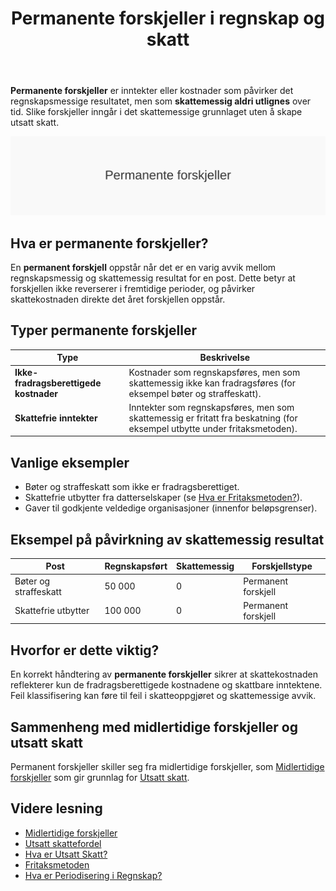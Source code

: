 ﻿---
title: "Permanente forskjeller i regnskap og skatt"
seoTitle: "Permanente forskjeller i regnskap og skatt"
description: '**Permanente forskjeller** er inntekter eller kostnader som påvirker det regnskapsmessige resultatet, men som **skattemessig aldri utlignes** over tid. Slike f...'
---

**Permanente forskjeller** er inntekter eller kostnader som påvirker det regnskapsmessige resultatet, men som **skattemessig aldri utlignes** over tid. Slike forskjeller inngår i det skattemessige grunnlaget uten å skape utsatt skatt.

![Permanente forskjeller](permanente-forskjeller-image.svg)

## Hva er permanente forskjeller?

En **permanent forskjell** oppstår når det er en varig avvik mellom regnskapsmessig og skattemessig resultat for en post. Dette betyr at forskjellen ikke reverserer i fremtidige perioder, og påvirker skattekostnaden direkte det året forskjellen oppstår.

## Typer permanente forskjeller

| **Type**                                | **Beskrivelse**                                                                                                    |
|-----------------------------------------|--------------------------------------------------------------------------------------------------------------------|
| **Ikke-fradragsberettigede kostnader**  | Kostnader som regnskapsføres, men som skattemessig ikke kan fradragsføres (for eksempel bøter og straffeskatt).    |
| **Skattefrie inntekter**                | Inntekter som regnskapsføres, men som skattemessig er fritatt fra beskatning (for eksempel utbytte under fritaksmetoden). |

## Vanlige eksempler

* Bøter og straffeskatt som ikke er fradragsberettiget.
* Skattefrie utbytter fra datterselskaper (se [Hva er Fritaksmetoden?](/blogs/regnskap/fritaksmetoden "Fritaksmetoden “ Skattefri inntekt i selskapsbeskatning")).
* Gaver til godkjente veldedige organisasjoner (innenfor beløpsgrenser).

## Eksempel på påvirkning av skattemessig resultat

| **Post**                        | **Regnskapsført** | **Skattemessig** | **Forskjellstype**      |
|---------------------------------|-------------------|------------------|-------------------------|
| Bøter og straffeskatt           | 50 000            | 0                | Permanent forskjell     |
| Skattefrie utbytter             | 100 000           | 0                | Permanent forskjell     |

## Hvorfor er dette viktig?

En korrekt håndtering av **permanente forskjeller** sikrer at skattekostnaden reflekterer kun de fradragsberettigede kostnadene og skattbare inntektene. Feil klassifisering kan føre til feil i skatteoppgjøret og skattemessige avvik.

## Sammenheng med midlertidige forskjeller og utsatt skatt

Permanent forskjeller skiller seg fra midlertidige forskjeller, som [Midlertidige forskjeller](/blogs/regnskap/midlertidige-forskjeller "Midlertidige forskjeller i regnskap og skatt") som gir grunnlag for [Utsatt skatt](/blogs/regnskap/hva-er-utsatt-skatt "Hva er Utsatt Skatt? Beregning og Regnskapsføring").

## Videre lesning

* [Midlertidige forskjeller](/blogs/regnskap/midlertidige-forskjeller "Midlertidige forskjeller i regnskap og skatt")
* [Utsatt skattefordel](/blogs/regnskap/utsatt-skattefordel "Utsatt skattefordel “ Guide til beregning og bokføring")
* [Hva er Utsatt Skatt?](/blogs/regnskap/hva-er-utsatt-skatt "Hva er Utsatt Skatt? Beregning og Regnskapsføring")
* [Fritaksmetoden](/blogs/regnskap/fritaksmetoden "Fritaksmetoden “ Skattefri inntekt i selskapsbeskatning")
* [Hva er Periodisering i Regnskap?](/blogs/regnskap/hva-er-periodisering "Periodisering i Regnskap - Komplett Guide til Periodiseringsprinsippet")










